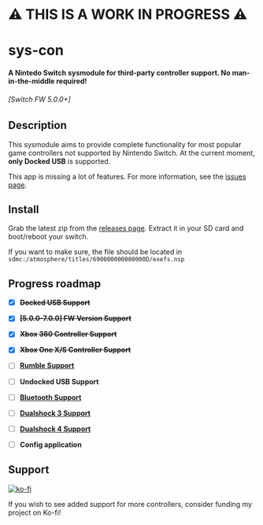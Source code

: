 # ⚠ THIS IS A WORK IN PROGRESS ⚠

# sys-con

#### A Nintedo Switch sysmodule for third-party controller support. No man-in-the-middle required! 
###### \[Switch FW 5.0.0+\]


## Description
This sysmodule aims to provide complete functionality for most popular game controllers not supported by Nintendo Switch.
At the current moment, **only Docked USB** is supported. 

This app is missing a lot of features. For more information, see the [issues page](https://github.com/cathery/sys-con/issues).

## Install

Grab the latest zip from the [releases page](https://github.com/cathery/sys-con/releases). Extract it in your SD card and boot/reboot your switch.

If you want to make sure, the file should be located in `sdmc:/atmosphere/titles/690000000000000D/exefs.nsp`

## Progress roadmap
- [x] **~~Docked USB Support~~**
- [x] **~~\[5.0.0-7.0.0\] FW Version Support~~**
- [x] **~~Xbox 360 Controller Support~~**
- [x] **~~Xbox One X/S Controller Support~~**
- [ ] **[Rumble Support](https://github.com/cathery/sys-con/issues/1)**
- [ ] **Undocked USB Support**
- [ ] **[Bluetooth Support](https://github.com/cathery/sys-con/issues/5)**
- [ ] **[Dualshock 3 Support](https://github.com/cathery/sys-con/issues/3)**
- [ ] **[Dualshock 4 Support](https://github.com/cathery/sys-con/issues/4)**
- [ ] **Config application**


## Support
[![ko-fi](https://www.ko-fi.com/img/githubbutton_sm.svg)](https://ko-fi.com/H2H316ZQV)

If you wish to see added support for more controllers, consider funding my project on Ko-fi!
